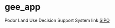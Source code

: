 # gee_app
Podor Land Use Decision Support System
link:[SIPO](https://ndmorndiaye.users.earthengine.app/view/sipo)
